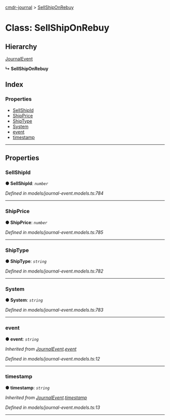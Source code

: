 [cmdr-journal](../README.md) > [SellShipOnRebuy](../classes/sellshiponrebuy.md)



# Class: SellShipOnRebuy

## Hierarchy


 [JournalEvent](journalevent.md)

**↳ SellShipOnRebuy**







## Index

### Properties

* [SellShipId](sellshiponrebuy.md#sellshipid)
* [ShipPrice](sellshiponrebuy.md#shipprice)
* [ShipType](sellshiponrebuy.md#shiptype)
* [System](sellshiponrebuy.md#system)
* [event](sellshiponrebuy.md#event)
* [timestamp](sellshiponrebuy.md#timestamp)



---
## Properties
<a id="sellshipid"></a>

###  SellShipId

**●  SellShipId**:  *`number`* 

*Defined in models/journal-event.models.ts:784*





___

<a id="shipprice"></a>

###  ShipPrice

**●  ShipPrice**:  *`number`* 

*Defined in models/journal-event.models.ts:785*





___

<a id="shiptype"></a>

###  ShipType

**●  ShipType**:  *`string`* 

*Defined in models/journal-event.models.ts:782*





___

<a id="system"></a>

###  System

**●  System**:  *`string`* 

*Defined in models/journal-event.models.ts:783*





___

<a id="event"></a>

###  event

**●  event**:  *`string`* 

*Inherited from [JournalEvent](journalevent.md).[event](journalevent.md#event)*

*Defined in models/journal-event.models.ts:12*





___

<a id="timestamp"></a>

###  timestamp

**●  timestamp**:  *`string`* 

*Inherited from [JournalEvent](journalevent.md).[timestamp](journalevent.md#timestamp)*

*Defined in models/journal-event.models.ts:13*





___


